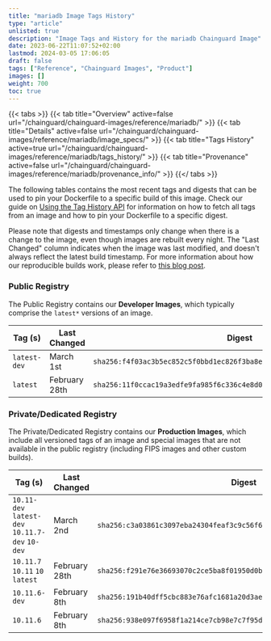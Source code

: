 ```yaml
---
title: "mariadb Image Tags History"
type: "article"
unlisted: true
description: "Image Tags and History for the mariadb Chainguard Image"
date: 2023-06-22T11:07:52+02:00
lastmod: 2024-03-05 17:06:05
draft: false
tags: ["Reference", "Chainguard Images", "Product"]
images: []
weight: 700
toc: true
---
```


{{< tabs >}}
{{< tab title="Overview" active=false url="/chainguard/chainguard-images/reference/mariadb/" >}}
{{< tab title="Details" active=false url="/chainguard/chainguard-images/reference/mariadb/image_specs/" >}}
{{< tab title="Tags History" active=true url="/chainguard/chainguard-images/reference/mariadb/tags_history/" >}}
{{< tab title="Provenance" active=false url="/chainguard/chainguard-images/reference/mariadb/provenance_info/" >}}
{{</ tabs >}}

The following tables contains the most recent tags and digests that can be used to pin your Dockerfile to a specific build of this image. Check our guide on [Using the Tag History API](/chainguard/chainguard-images/using-the-tag-history-api/) for information on how to fetch all tags from an image and how to pin your Dockerfile to a specific digest.

Please note that digests and timestamps only change when there is a change to the image, even though images are rebuilt every night. The "Last Changed" column indicates when the image was last modified, and doesn't always reflect the latest build timestamp. For more information about how our reproducible builds work, please refer to [this blog post](https://www.chainguard.dev/unchained/reproducing-chainguards-reproducible-image-builds).

### Public Registry
The Public Registry contains our **Developer Images**, which typically comprise the `latest*` versions of an image.

| Tag (s)       | Last Changed  | Digest                                                                    |
|---------------|---------------|---------------------------------------------------------------------------|
|  `latest-dev` | March 1st     | `sha256:f4f03ac3b5ec852c5f0bbd1ec826f3ba8e414f53b017fe279f9c0ca7831c309f` |
|  `latest`     | February 28th | `sha256:11f0ccac19a3edfe9fa985f6c336c4e8d03b4bf0ac5d1ca21a4ff5c3b6749a7f` |


### Private/Dedicated Registry
The Private/Dedicated Registry contains our **Production Images**, which include all versioned tags of an image and special images that are not available in the public registry (including FIPS images and other custom builds).

| Tag (s)                                          | Last Changed  | Digest                                                                    |
|--------------------------------------------------|---------------|---------------------------------------------------------------------------|
|  `10.11-dev` `latest-dev` `10.11.7-dev` `10-dev` | March 2nd     | `sha256:c3a03861c3097eba24304feaf3c9c56f68470384a97d0ea8349ac1052b21de36` |
|  `10.11.7` `10.11` `10` `latest`                 | February 28th | `sha256:f291e76e36693070c2ce5ba8f01950d0ba895e49286626870966c3e8d9455efe` |
|  `10.11.6-dev`                                   | February 8th  | `sha256:191b40dff5cbc883e76afc1681a20d3ae9bbef9883cf046cc3f03c11f8abe29f` |
|  `10.11.6`                                       | February 8th  | `sha256:938e097f6958f1a214ce7cb98e7c7f95d579b3590137baae7f159b7bdc527e3f` |

